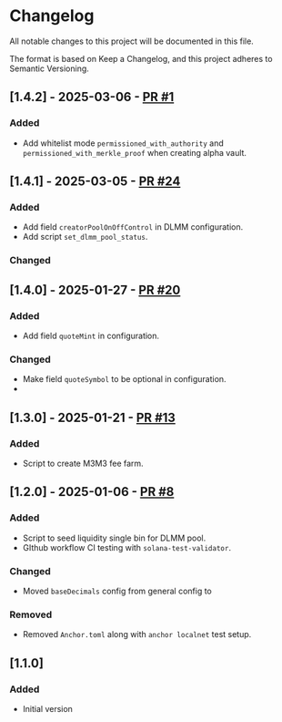 # Changelog
All notable changes to this project will be documented in this file.

The format is based on Keep a Changelog, and this project adheres to Semantic Versioning.

## [1.4.2] - 2025-03-06 - [PR #1](https://github.com/MeteoraAg/meteora-pool-setup/pull/11)
### Added 
- Add whitelist mode `permissioned_with_authority` and `permissioned_with_merkle_proof` when creating alpha vault.

## [1.4.1] - 2025-03-05 - [PR #24](https://github.com/MeteoraAg/meteora-pool-setup/pull/24)
### Added 
- Add field `creatorPoolOnOffControl` in DLMM configuration.
- Add script `set_dlmm_pool_status`.

### Changed

## [1.4.0] - 2025-01-27 - [PR #20](https://github.com/MeteoraAg/meteora-pool-setup/pull/20)
### Added 
- Add field `quoteMint` in configuration. 

### Changed
- Make field `quoteSymbol` to be optional in configuration.
- 

## [1.3.0] - 2025-01-21 - [PR #13](https://github.com/MeteoraAg/meteora-pool-setup/pull/13)
### Added 
- Script to create M3M3 fee farm.

## [1.2.0] - 2025-01-06 - [PR #8](https://github.com/MeteoraAg/meteora-pool-setup/pull/8)

### Added 
- Script to seed liquidity single bin for DLMM pool.
- GIthub workflow CI testing with `solana-test-validator`.

### Changed
- Moved `baseDecimals` config from general config to 

### Removed
- Removed `Anchor.toml` along with `anchor localnet` test setup.

## [1.1.0]

### Added
- Initial version